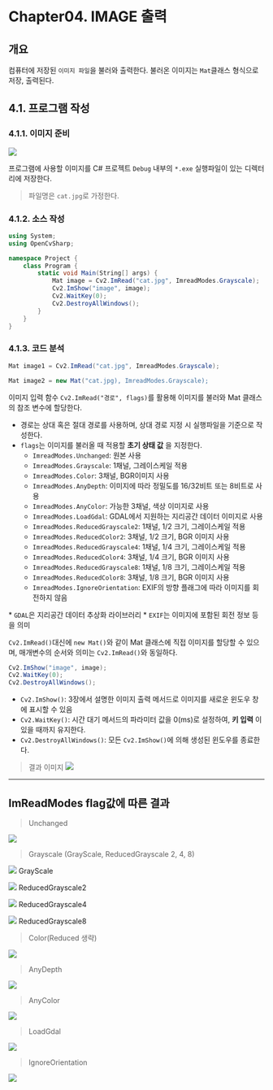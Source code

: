 # **Chapter04. IMAGE 출력**
## **개요**

컴퓨터에 저장된 `이미지 파일`을 불러와 출력한다. 불러온 이미지는 `Mat`클래스 형식으로 저장, 출력된다.

## **4.1. 프로그램 작성**
### **4.1.1. 이미지 준비**
![](./img/04/0.jpg)

프로그램에 사용할 이미지를 C# 프로젝트 `Debug` 내부의 `*.exe` 실행파일이 있는 디렉터리에 저장한다.
> 파일명은 `cat.jpg`로 가정한다.

### **4.1.2. 소스 작성**
```cs
using System;
using OpenCvSharp;

namespace Project {
    class Program {
        static void Main(String[] args) {
            Mat image = Cv2.ImRead("cat.jpg", ImreadModes.Grayscale);
            Cv2.ImShow("image", image);
            Cv2.WaitKey(0);
            Cv2.DestroyAllWindows();
        }
    }
}
```

### **4.1.3. 코드 분석**
```cs
Mat image1 = Cv2.ImRead("cat.jpg", ImreadModes.Grayscale);

Mat image2 = new Mat("cat.jpg), ImreadModes.Grayscale);
```
이미지 입력 함수 `Cv2.ImRead("경로", flags)`를 활용해 이미지를 불러와 Mat 클래스의 참조 변수에 할당한다.

* 경로는 상대 혹은 절대 경로를 사용하며, 상대 경로 지정 시 실행파일을 기준으로 작성한다.
* `flags`는 이미지를 불러올 때 적용할 **초기 상태 값** 을 지정한다.
  * `ImreadModes.Unchanged`: 원본 사용
  * `ImreadModes.Grayscale`: 1채널, 그레이스케일 적용
  * `ImreadModes.Color`: 3채널, BGR이미지 사용
  * `ImreadModes.AnyDepth`: 이미지에 따라 정밀도를 16/32비트 또는 8비트로 사용
  * `ImreadModes.AnyColor`: 가능한 3채널, 색상 이미지로 사용
  * `ImreadModes.LoadGdal`: GDAL에서 지원하는 지리공간 데이터 이미지로 사용
  * `ImreadModes.ReducedGrayscale2`: 1채널, 1/2 크기, 그레이스케일 적용
  * `ImreadModes.ReducedColor2`: 3채널, 1/2 크기, BGR 이미지 사용
  * `ImreadModes.ReducedGrayscale4`: 1채널, 1/4 크기, 그레이스케일 적용
  * `ImreadModes.ReducedColor4`: 3채널, 1/4 크기, BGR 이미지 사용
  * `ImreadModes.ReducedGrayscale8`: 1채널, 1/8 크기, 그레이스케일 적용
  * `ImreadModes.ReducedColor8`: 3채널, 1/8 크기, BGR 이미지 사용
  * `ImreadModes.IgnoreOrientation`: EXIF의 방향 플래그에 따라 이미지를 회전하지 않음

\* `GDAL`은 지리공간 데이터 추상화 라이브러리
\* `EXIF`는 이미지에 포함된 회전 정보 등을 의미

`Cv2.ImRead()`대신에 `new Mat()`와 같이 Mat 클래스에 직접 이미지를 할당할 수 있으며, 매개변수의 순서와 의미는 `Cv2.ImRead()`와 동일하다.

```cs
Cv2.ImShow("image", image);
Cv2.WaitKey(0);
Cv2.DestroyAllWindows();
```

* `Cv2.ImShow()`: 3장에서 설명한 이미지 출력 메서드로 이미지를 새로운 윈도우 창에 표시할 수 있음
* `Cv2.WaitKey()`: 시간 대기 메서드의 파라미터 값을 0(ms)로 설정하여, **키 입력** 이 있을 때까지 유지한다.
* `Cv2.DestroyAllWindows()`: 모든 `Cv2.ImShow()`에 의해 생성된 윈도우를 종료한다.

> 결과 이미지
![](./img/04/1.png)

---
## **ImReadModes flag값에 따른 결과**

> Unchanged

![](./img/04/unchanged.png)

> Grayscale (GrayScale, ReducedGrayscale 2, 4, 8)

![](./img/04/grayscale.png) 
GrayScale

![](./img/04/red2_grayscale.png)
ReducedGrayscale2

![](./img/04/red4_grayscale.png)
ReducedGrayscale4

![](./img/04/red8_grayscale.png)
ReducedGrayscale8

> Color(Reduced 생략)

![](./img/04/Color.png)

> AnyDepth

![](./img/04/anydepth.png)

> AnyColor

![](./img/04/anycolor.png)

> LoadGdal

![](./img/04/loadgdal.png)

> IgnoreOrientation

![](./img/04/ignoreorientation.png)